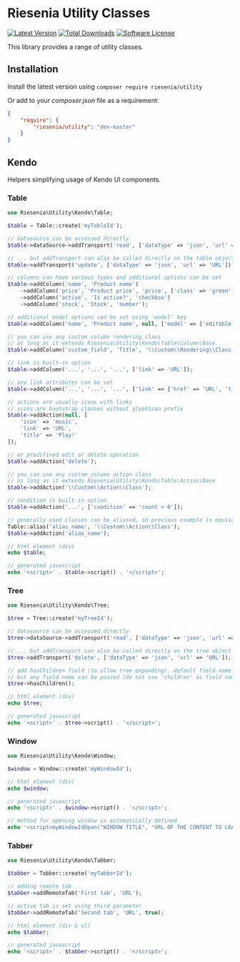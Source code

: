 # Riesenia Utility Classes

[![Latest Version](https://img.shields.io/packagist/v/riesenia/utility.svg?style=flat-square)](https://packagist.org/packages/riesenia/utility)
[![Total Downloads](https://img.shields.io/packagist/dt/riesenia/utility.svg?style=flat-square)](https://packagist.org/packages/riesenia/utility)
[![Software License](https://img.shields.io/badge/license-MIT-brightgreen.svg?style=flat-square)](LICENSE.md)

This library provides a range of utility classes.

## Installation

Install the latest version using `composer require riesenia/utility`

Or add to your *composer.json* file as a requirement:

```json
{
    "require": {
        "riesenia/utility": "dev-master"
    }
}
```

## Kendo

Helpers simplifying usage of Kendo UI components.

### Table

```php
use Riesenia\Utility\Kendo\Table;

$table = Table::create('myTableId');

// datasource can be accessed directly
$table->dataSource->addTransport('read', ['dataType' => 'json', 'url' => 'URL']);

// ... but addTransport can also be called directly on the table object
$table->addTransport('update', ['dataType' => 'json', 'url' => 'URL']);

// columns can have various types and additional options can be set
$table->addColumn('name', 'Product name')
    ->addColumn('price', 'Product price', 'price', ['class' => 'green'])
    ->addColumn('active', 'Is active?', 'checkbox')
    ->addColumn('stock', 'Stock', 'number');

// additional model options can be set using 'model' key
$table->addColumn('name', 'Product name', null, ['model' => ['editable' => false]]);

// you can use any custom column rendering class
// as long as it extends Riesenia\Utility\Kendo\Table\Column\Base
$table->addColumn('custom_field', 'Title', '\\Custom\\Rendering\\Class');

// link is built-in option
$table->addColumn('...', '...', '...', ['link' => 'URL']);

// any link attributes can be set
$table->addColumn('...', '...', '...', ['link' => ['href' => 'URL', 'title' => 'TITLE']]);

// actions are usually icons with links
// icons are bootstrap classes without glyphicon prefix
$table->addAction(null, [
    'icon' => 'music',
    'link' => 'URL',
    'title' => 'Play!'
]);

// or predifined edit or delete operation
$table->addAction('delete');

// you can use any custom column action class
// as long as it extends Riesenia\Utility\Kendo\Table\Action\Base
$table->addAction('\\Custom\\Action\\Class');

// condition is built-in option
$table->addAction('...', ['condition' => 'count > 0']);

// generally used classes can be aliased, so previous example is equivalent to
Table::alias('alias_name', '\\Custom\\Action\\Class');
$table->addAction('alias_name');

// html element (div)
echo $table;

// generated javascript
echo '<script>' . $table->script() . '</script>';
```

### Tree

```php
use Riesenia\Utility\Kendo\Tree;

$tree = Tree::create('myTreeId');

// datasource can be accessed directly
$tree->dataSource->addTransport('read', ['dataType' => 'json', 'url' => 'URL']);

// ... but addTransport can also be called directly on the tree object
$tree->addTransport('delete', ['dataType' => 'json', 'url' => 'URL']);

// add hasChildren field (to allow tree expanding), default field name is 'hasChildren'
// but any field name can be passed (do not use 'children' as field name)
$tree->hasChildren();

// html element (div)
echo $tree;

// generated javascript
echo '<script>' . $tree->script() . '</script>';
```

### Window

```php
use Riesenia\Utility\Kendo\Window;

$window = Window::create('myWindowId');

// html element (div)
echo $window;

// generated javascript
echo '<script>' . $window->script() . '</script>';

// method for opening window is automatically defined
echo '<script>myWindowIdOpen("WINDOW TITLE", "URL OF THE CONTENT TO LOAD");</script>';
```

### Tabber

```php
use Riesenia\Utility\Kendo\Tabber;

$tabber = Tabber::create('myTabberId');

// adding remote tab
$tabber->addRemoteTab('First tab', 'URL');

// active tab is set using third parameter
$tabber->addRemoteTab('Second tab', 'URL', true);

// html element (div & ul)
echo $tabber;

// generated javascript
echo '<script>' . $tabber->script() . '</script>';
```
